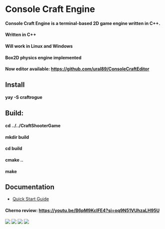 # Console Craft Engine
#### Console Craft Engine is a **terminal-based 2D game engine** written in C++.  
#### Written in C++
#### Will work in Linux and Windows
#### Box2D physics engine implemented
#### Now editor available: https://github.com/ural89/ConsoleCraftEditor
## Install
#### yay -S craftrogue
## Build:
#### cd ../../CraftShooterGame
#### mkdir build
#### cd build
#### cmake ..
#### make
## Documentation
- [Quick Start Guide](docs/quickstart.md)

#### Cherno review: https://youtu.be/B6pM9KcIFE4?si=oq9N51VUhzaLH95U
![](https://i.imgur.com/BLq1ezI.gif)
![](https://i.imgur.com/9d8UEKM.gif)
![](https://i.imgur.com/CzWwIyO.gif)
![](https://i.imgur.com/IBZJttl.gif)

